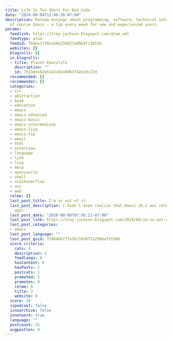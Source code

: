 ```yaml
---
title: Life Is Too Short For Bad Code
date: "2024-09-04T12:46:36-07:00"
description: Random musings about programming, software, technical interviews, and
  of course Emacs - a tip every week for new and experienced users.
params:
  feedlink: https://trey-jackson.blogspot.com/atom.xml
  feedtype: atom
  feedid: fb8ea1770ce20e256827a09b4f13653d
  websites: {}
  blogrolls: []
  in_blogrolls:
  - title: Planet Emacslife
    description: ""
    id: 7919deeb2e6142c0249d61f42e19c22d
  recommended: []
  recommender: []
  categories:
  - C++
  - abstraction
  - book
  - education
  - emacs
  - emacs-advanced
  - emacs-basic
  - emacs-intermediate
  - emacs-lisp
  - emacs-tip
  - email
  - html
  - interview
  - language
  - link
  - lisp
  - meta
  - opensource
  - shell
  - stackoverflow
  - vnc
  - web
  relme: {}
  last_post_title: I'm so out of it
  last_post_description: I didn't even realize that Emacs 26.1 was released 3 months
    ago!
  last_post_date: "2018-08-08T07:56:22-07:00"
  last_post_link: https://trey-jackson.blogspot.com/2018/08/im-so-out-of-it.html
  last_post_categories:
  - emacs
  last_post_language: ""
  last_post_guid: 724046bf77e5b710397532906afd1508
  score_criteria:
    cats: 5
    description: 3
    feedlangs: 0
    hasContent: 0
    hasPosts: 3
    postcats: 1
    promoted: 5
    promotes: 0
    relme: 0
    title: 3
    website: 0
  score: 20
  ispodcast: false
  isnoarchive: false
  innetwork: true
  language: ""
  postcount: 25
  avgpostlen: 0
---
```

